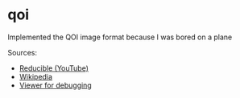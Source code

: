 # qoi
Implemented the QOI image format because I was bored on a plane

Sources:
- [Reducible (YouTube)](https://youtu.be/EFUYNoFRHQI?t=1412)
- [Wikipedia](https://en.wikipedia.org/wiki/QOI_(image_format))
- [Viewer for debugging](https://floooh.github.io/qoiview/qoiview.html)
